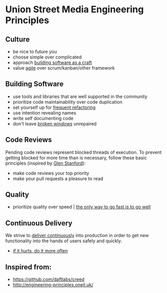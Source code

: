 # Union Street Media Engineering Principles

## Culture

- be nice to future you
- choose simple over complicated
- approach [building software as a craft](http://manifesto.softwarecraftsmanship.org/)
- value [agile](https://agilemanifesto.org/) over scrum/kanban/other framework

## Building Software

- use tools and libraries that are well supported in the community
- prioritize code maintainability over code duplication
- set yourself up for [frequent refactoring](https://martinfowler.com/bliki/OpportunisticRefactoring.html)
- use intention revealing names
- write self documenting code
- don't leave [broken windows](https://blog.codinghorror.com/the-broken-window-theory/) unrepaired
 
## Code Reviews
Pending code reviews represent blocked threads of execution. To prevent getting blocked for more time than is necessary, follow these basic principles (inspired by [Glen Stanford](https://medium.com/@9len/on-code-review-16ea85f7c585)):
- make code reviews your top priority
- make your pull requests a pleasure to read 

## Quality

- prioritize quality over speed | [the only way to go fast is to go well](http://butunclebob.com/ArticleS.UncleBob.VehementMediocrity)

## Continuous Delivery

We strive to [deliver continuously](https://continuousdelivery.com/) into production in order to get new functionality into the hands of users safely and quickly. 

- [if it hurts, do it more often](https://medium.com/continuousdelivery/if-it-hurts-do-it-more-often-f5a00cc12ffa)

## Inspired from:

- https://github.com/daftlabs/creed
- http://engineering-principles.onejl.uk/

